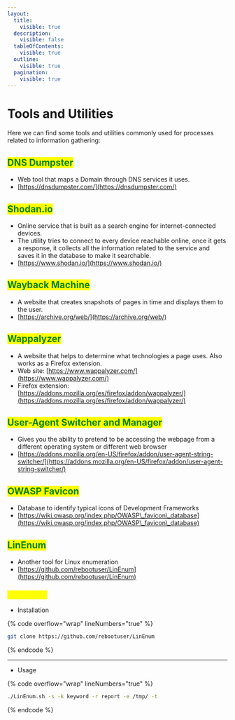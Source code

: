 ```yaml
---
layout:
  title:
    visible: true
  description:
    visible: false
  tableOfContents:
    visible: true
  outline:
    visible: true
  pagination:
    visible: true
---
```


# Tools and Utilities

Here we can find some tools and utilities commonly used for processes related to information gathering:

## <mark style="color:green;">DNS Dumpster</mark>

* Web tool that maps a Domain through DNS services it uses.&#x20;
* [https://dnsdumpster.com/](https://dnsdumpster.com/)

## <mark style="color:green;">Shodan.io</mark>

* Online service that is built as a search engine for internet-connected devices.
* The utility tries to connect to every device reachable online, once it gets a response, it collects all the information related to the service and saves it in the database to make it searchable.
* [https://www.shodan.io/](https://www.shodan.io/)

## <mark style="color:green;">**Wayback Machine**</mark>

* A website that creates snapshots of pages in time and displays them to the user.
* [https://archive.org/web/](https://archive.org/web/)

## <mark style="color:green;">Wappalyzer</mark>

* A website that helps to determine what technologies a page uses. Also works as a Firefox extension.&#x20;
* Web site: [https://www.wappalyzer.com/](https://www.wappalyzer.com/)
* Firefox extension: [https://addons.mozilla.org/es/firefox/addon/wappalyzer/](https://addons.mozilla.org/es/firefox/addon/wappalyzer/)

## <mark style="color:green;">**User-Agent Switcher and Manager**</mark>&#x20;

* Gives you the ability to pretend to be accessing the webpage from a different operating system or different web browser
* [https://addons.mozilla.org/en-US/firefox/addon/user-agent-string-switcher/](https://addons.mozilla.org/en-US/firefox/addon/user-agent-string-switcher/)

## <mark style="color:green;">**OWASP Favicon**</mark>

* Database to identify typical icons of Development Frameworks
* [https://wiki.owasp.org/index.php/OWASP\_favicon\_database](https://wiki.owasp.org/index.php/OWASP\_favicon\_database)

## <mark style="color:green;">LinEnum</mark>&#x20;

* Another tool for Linux enumeration
* [https://github.com/rebootuser/LinEnum](https://github.com/rebootuser/LinEnum)

### <mark style="color:yellow;">Commands</mark>

* Installation

{% code overflow="wrap" lineNumbers="true" %}
```bash
git clone https://github.com/rebootuser/LinEnum
```
{% endcode %}

***

* Usage

{% code overflow="wrap" lineNumbers="true" %}
```bash
./LinEnum.sh -s -k keyword -r report -e /tmp/ -t
```
{% endcode %}
